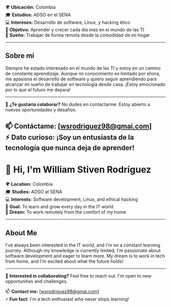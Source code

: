 🌍 **Ubicación:** Colombia  
🎓 **Estudios:** ADSO en el SENA  
💻 **Intereses:** Desarrollo de software, Linux, y hacking ético  
🌱 **Objetivo:** Aprender y crecer cada día más en el mundo de las TI  
🏡 **Sueño:** Trabajar de forma remota desde la comodidad de mi hogar

---

## Sobre mí

Siempre he estado interesado en el mundo de las TI y estoy en un camino de constante aprendizaje. Aunque mi conocimiento es limitado por ahora, me apasiona el desarrollo de software y quiero seguir aprendiendo para alcanzar mi sueño de trabajar en tecnología desde casa. ¡Estoy emocionado por lo que el futuro me depara!

---

💬 **¿Te gustaría colaborar?** No dudes en contactarme. Estoy abierto a nuevas oportunidades y desafíos.

📫 **Contáctame:** [wsrodriguez98@gmai.com]  
⚡ **Dato curioso:** ¡Soy un entusiasta de la tecnología que nunca deja de aprender!
------------------------------------------------------------------------------------------------------------------------------------------------------------------------------------------------------------------------------

# 👋 Hi, I'm William Stiven Rodríguez

🌍 **Location:** Colombia  
🎓 **Studies:** ADSO at SENA  
💻 **Interests:** Software development, Linux, and ethical hacking  
🌱 **Goal:** To learn and grow every day in the IT world  
🏡 **Dream:** To work remotely from the comfort of my home

---

## About Me

I've always been interested in the IT world, and I'm on a constant learning journey. Although my knowledge is currently limited, I'm passionate about software development and eager to learn more. My dream is to work in tech from home, and I'm excited about what the future holds!

---

💬 **Interested in collaborating?** Feel free to reach out. I'm open to new opportunities and challenges.

📫 **Contact me:** [wsrodriguez98@gmai.com]  
⚡ **Fun fact:** I'm a tech enthusiast who never stops learning!
